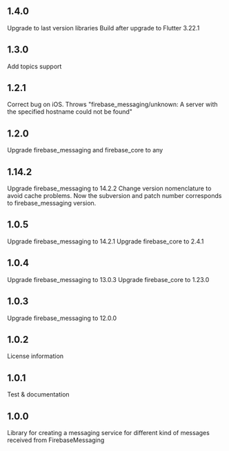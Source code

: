 ## 1.4.0
Upgrade to last version libraries
Build after upgrade to Flutter 3.22.1

## 1.3.0
Add topics support

## 1.2.1
Correct bug on iOS. Throws "firebase_messaging/unknown: A server with the specified hostname could not be found"

## 1.2.0
Upgrade firebase_messaging and firebase_core to any

## 1.14.2
Upgrade firebase_messaging to 14.2.2
Change version nomenclature to avoid cache problems. Now the subversion and patch number corresponds to firebase_messaging version.

## 1.0.5
Upgrade firebase_messaging to 14.2.1
Upgrade firebase_core to 2.4.1

## 1.0.4
Upgrade firebase_messaging to 13.0.3
Upgrade firebase_core to 1.23.0

## 1.0.3
Upgrade firebase_messaging to 12.0.0

## 1.0.2
License information

## 1.0.1
Test & documentation

## 1.0.0
Library for creating a messaging service for different kind of messages received from FirebaseMessaging
